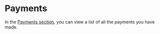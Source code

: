 # Payments

In the [Payments section](https://panel.virakcloud.com/accounting/payment/list#list), you can view a list of all the payments you have made.
